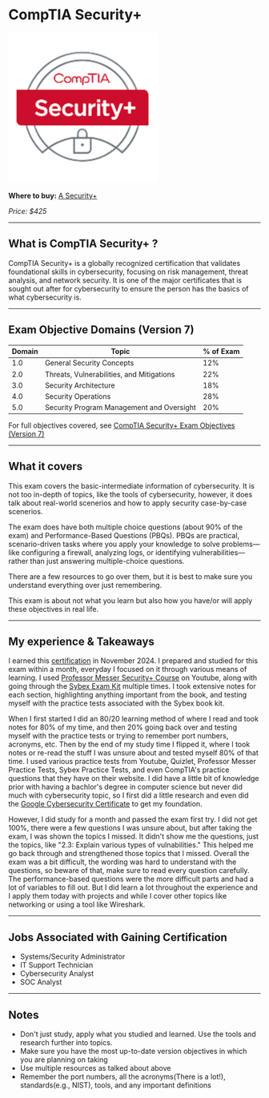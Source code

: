 # CompTIA Security+

![CompTIA Security+ Logo](../../10-Personal/Images/12-300x300.png)

**Where to buy:** [A Security+](https://www.comptia.org/en-us/certifications/security/#buy-now)

*Price: $425*

---

## What is CompTIA Security+ ?

CompTIA Security+ is a globally recognized certification that validates foundational skills in cybersecurity, focusing on risk management, threat analysis, and network security. 
It is one of the major certificates that is sought out after for cybersecurity to ensure the person has the basics of what cybersecurity is. 


---

## Exam Objective Domains (Version 7)

| Domain | Topic                                               | % of Exam |
|--------|-----------------------------------------------------|-----------|
| 1.0    | General Security Concepts                           | 12%       |
| 2.0    | Threats, Vulnerabilities, and Mitigations           | 22%       |
| 3.0    | Security Architecture                               | 18%       |
| 4.0    | Security Operations                                 | 28%       |
| 5.0    | Security Program Management and Oversight           | 20%       |


For full objectives covered, see [CompTIA Security+ Exam Objectives (Version 7)](https://www.comptia.org/en-us/certifications/security/)

---

## What it covers

This exam covers the basic-intermediate information of cybersecurity. It is not too in-depth of topics, like the tools of cybersecurity, however, it does talk about real-world scenerios and how to apply security case-by-case scenerios.

The exam does have both multiple choice questions (about 90% of the exam) and Performance-Based Questions (PBQs). PBQs are practical, scenario-driven tasks where you apply your knowledge to solve problems—like configuring a firewall, analyzing logs, or identifying vulnerabilities—rather than just answering multiple-choice questions.

There are a few resources to go over them, but it is best to make sure you understand everything over just remembering.

This exam is about not what you learn but also how you have/or will apply these objectives in real life.

---

## My experience & Takeaways

I earned this [certification](https://www.certmetrics.com/comptia/public/verification.aspx?code=3T722F97KRK0VY38) in November 2024. I prepared and studied for this exam within a month, everyday I focused on it through various means of learning. I used [Professor Messer Security+ Course](https://www.professormesser.com/) on Youtube, along with going through the [Sybex Exam  Kit](http://amazon.com/CompTIA-Security-Certification-Kit-SY0-701/dp/1394211449/ref=pd_lpo_d_sccl_1/143-2992479-5473741?pd_rd_w=qH5BX&content-id=amzn1.sym.4c8c52db-06f8-4e42-8e56-912796f2ea6c&pf_rd_p=4c8c52db-06f8-4e42-8e56-912796f2ea6c&pf_rd_r=3DZ8H5K0M260749A5150&pd_rd_wg=sHinS&pd_rd_r=db930380-6bc2-4755-8948-da219385a4a1&pd_rd_i=1394211449&psc=1) multiple times. I took extensive notes for each section, highlighting anything important from the book, and testing myself with the practice tests associated with the Sybex book kit. 

When I first started I did an 80/20 learning method of where I read and took notes for 80% of my time, and then 20% going back over and testing myself with the practice tests or trying to remember port  numbers, acronyms, etc. Then by the end of my study time I flipped it, where I took notes or re-read the stuff I was unsure about and tested myself 80% of that time. I used various practice tests from Youtube, Quizlet, Professor Messer Practice Tests, Sybex Practice Tests, and even CompTIA's practice questions that they have on their website. I did have a little bit of knowledge prior with having a bachlor's degree in computer science but never did much with cybersecurity topic, so I first did a little research and even did the [Google Cybersecurity Certificate](https://grow.google/enroll-certificates/cybersecurity-mid/?gad_campaignid=22435284945&gwg_campaign_id=22435284945) to get my foundation. 

However, I did study for a month and passed the exam first try. I did not get 100%, there were a few questions I was unsure about, but after taking the exam, I was shown the topics I missed. It didn't show me the questions, just the topics, like "2.3: Explain various types of vulnabilities." This helped me go back through and strengthened those topics that I missed. Overall the exam was a bit difficult, the wording was hard to understand with the questions, so beware of that, make sure to read every question carefully. The performance-based questions were the more difficult parts and had a lot of variables to fill out. But I did learn a lot throughout the experience and I apply them today with projects and while I cover other topics like networking or using a tool like Wireshark. 

---

## Jobs Associated with Gaining Certification

- Systems/Security Administrator
- IT Support Technician
- Cybersecurity Analyst
- SOC Analyst

---

## Notes

- Don't just study, apply what you studied and learned. Use the tools and research further into topics. 
- Make sure you have the most up-to-date version objectives in which you are planning on taking
- Use multiple resources as talked about above 
- Remember the port numbers, all the acronyms(There is a lot!), standards(e.g., NIST), tools, and any important definitions